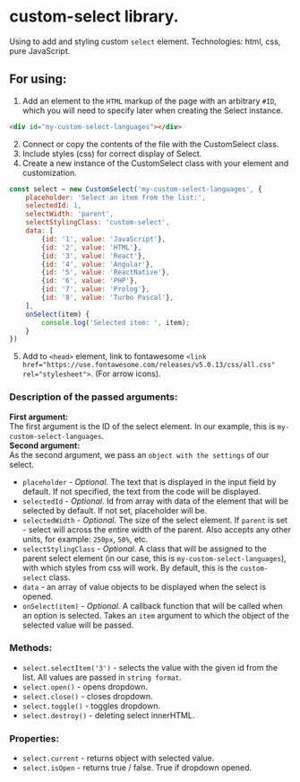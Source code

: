 # custom-select library.

Using to add and styling custom `select` element.
Technologies: html, css, pure JavaScript.

## For using:

1. Add an element to the `HTML` markup of the page with an arbitrary `#ID`, which you will need to specify later when creating the Select instance.  
```html
<div id="my-custom-select-languages"></div>
```

2. Connect or copy the contents of the file with the CustomSelect class.
3. Include styles (css) for correct display of Select.
4. Create a new instance of the CustomSelect class with your element and customization.  
```javascript
const select = new CustomSelect('my-custom-select-languages', {
	placeholder: 'Select an item from the list:',
	selectedId: 1,
	selectWidth: 'parent',
	selectStylingClass: 'custom-select',
	data: [
		{id: '1', value: 'JavaScript'},
		{id: '2', value: 'HTML'},
		{id: '3', value: 'React'},
		{id: '4', value: 'Angular'},
		{id: '5', value: 'ReactNative'},
		{id: '6', value: 'PHP'},
		{id: '7', value: 'Prolog'},
		{id: '8', value: 'Turbo Pascal'},
	],
	onSelect(item) {
		console.log('Selected item: ', item);
	}
})
```
5. Add to `<head>` element, link to fontawesome `<link href="https://use.fontawesome.com/releases/v5.0.13/css/all.css" rel="stylesheet">`. (For arrow icons).

### Description of the passed arguments:
**First argument:**\
The first argument is the ID of the select element. In our example, this is `my-custom-select-languages`.\
**Second argument:**\
As the second argument, we pass an `object with the settings` of our select.

- `placeholder` - *Optional*. The text that is displayed in the input field by default. If not specified, the text from the code will be displayed.
- `selectedId` - *Optional*. Id from array with data of the element that will be selected by default. If not set, placeholder will be.
- `selectedWidth` - *Optional*. The size of the select element. If `parent` is set - select will across the entire width of the parent. Also accepts any other units, for example: `250px`, `50%`, etc.
- `selectStylingClass` - *Optional*. A class that will be assigned to the parent select element (in our case, this is `my-custom-select-languages`), with which styles from css will work. By default, this is the `custom-select` class.
- `data` - an array of value objects to be displayed when the select is opened.
- `onSelect(item)` - *Optional*. A callback function that will be called when an option is selected. Takes an `item` argument to which the object of the selected value will be passed. 

### Methods:

- `select.selectItem('3')` - selects the value with the given id from the list. All values are passed in `string format`.
- `select.open()` - opens dropdown.
- `select.close()` - closes dropdown.
- `select.toggle()` - toggles dropdown.
- `select.destroy()` - deleting select innerHTML.

### Properties:
- `select.current` - returns object with selected value.
- `select.isOpen` - returns true / false. True if dropdown opened.


